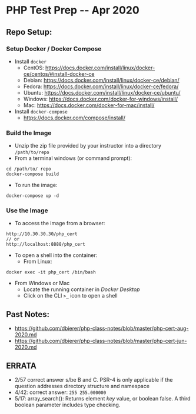 # PHP Test Prep -- Apr 2020

## Repo Setup:
### Setup Docker / Docker Compose
* Install `docker`
  * CentOS: https://docs.docker.com/install/linux/docker-ce/centos/#install-docker-ce
  * Debian: https://docs.docker.com/install/linux/docker-ce/debian/
  * Fedora: https://docs.docker.com/install/linux/docker-ce/fedora/
  * Ubuntu: https://docs.docker.com/install/linux/docker-ce/ubuntu/
  * Windows: https://docs.docker.com/docker-for-windows/install/
  * Mac: https://docs.docker.com/docker-for-mac/install/
* Install `docker-compose`
    * https://docs.docker.com/compose/install/

### Build the Image
* Unzip the zip file provided by your instructor into a directory `/path/to/repo`
* From a terminal windows (or command prompt):
```
cd /path/to/ repo
docker-compose build
```
* To run the image:
```
docker-compose up -d
```

### Use the Image
* To access the image from a browser:
```
http://10.30.30.30/php_cert
// or
http://localhost:8888/php_cert
```
* To open a shell into the container:
  * From Linux:
```
docker exec -it php_cert /bin/bash
```
  * From Windows or Mac
    * Locate the running container in _Docker Desktop_
    * Click on the CLI `>_` icon to open a shell

## Past Notes:
* https://github.com/dbierer/php-class-notes/blob/master/php-cert-aug-2020.md
* https://github.com/dbierer/php-class-notes/blob/master/php-cert-jun-2020.md

## ERRATA
* 2/57  correct answer s/be B and C.  PSR-4 is only applicable if the question addresses directory structure and namespace
* 4/42: correct answer: `255 255.000000`
* 5/17: array_search(): Returns element *key* value, or boolean false. A third boolean parameter includes type checking.
